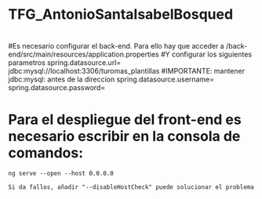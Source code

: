 # TFG_AntonioSantaIsabelBosqued
#
#Es necesario configurar el back-end. Para ello hay que acceder a /back-end/src/main/resources/application.properties
#Y configurar los siguientes parametros
    spring.datasource.url= jdbc:mysql://localhost:3306/turomas_plantillas     #IMPORTANTE: mantener jdbc:mysql: antes de la direccion
    spring.datasource.username= <username>
    spring.datasource.password= <password>
    
# Para el despliegue del front-end es necesario escribir en la consola de comandos:
    ng serve --open --host 0.0.0.0
    
    Si da fallos, añadir "--disableHostCheck" puede solucionar el problema
